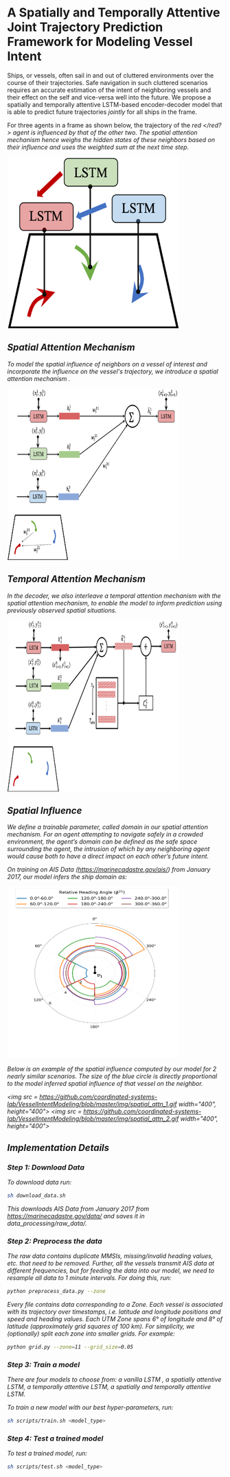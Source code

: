 # A Spatially and Temporally Attentive Joint Trajectory Prediction Framework for Modeling Vessel Intent

Ships, or vessels, often sail in and out of cluttered environments over the course of their trajectories. Safe navigation in such cluttered scenarios requires an accurate estimation of the intent of neighboring vessels and their effect on the self and vice-versa well into the future. We propose a spatially and temporally attentive LSTM-based encoder-decoder model that is able to predict future trajectories <em>jointly</em> for all ships in the frame. 

For three agents in a frame as shown below, the trajectory of the <em> red </red?> agent is influenced by that of the other two. The spatial attention mechanism hence weighs the hidden states of these neighbors based on their influence and uses the weighted sum at the next time step. 

<img src = https://github.com/coordinated-systems-lab/VesselIntentModeling/blob/master/img/spatial_influence.png width="400" height = "400">

## Spatial Attention Mechanism

To model the spatial influence of neighbors on a vessel of interest and incorporate the influence on the vessel's trajectory, we introduce a <em> spatial attention mechanism </em>. 

<img src = https://github.com/coordinated-systems-lab/VesselIntentModeling/blob/master/img/spatial_attention_mechanism.png width="400" height = "400">

## Temporal Attention Mechanism

In the decoder, we also interleave a <em> temporal attention mechanism </em> with the spatial attention mechanism, to enable the model to inform prediction using previously observed spatial situations. 

<img src = https://github.com/coordinated-systems-lab/VesselIntentModeling/blob/master/img/decoder_method.png width="400" height="400"> 

## Spatial Influence

We define a trainable parameter, called <em>domain</em> in our spatial attention mechanism. For an agent attempting to navigate safely in a crowded environment, the agent’s domain can be defined as the safe space surrounding the agent, the intrusion of which by any neighboring agent would cause both to have a direct impact on each other’s future intent. 

On training on AIS Data (https://marinecadastre.gov/ais/) from January 2017, our model infers the <em>ship domain </em> as: 

<img src = https://github.com/coordinated-systems-lab/VesselIntentModeling/blob/master/img/domain.png width="400" height="400">

Below is an example of the spatial influence computed by our model for 2 nearly similar scenarios. The size of the blue circle is directly proportional to the model inferred spatial influence of that vessel on the neighbor. 

<img src = https://github.com/coordinated-systems-lab/VesselIntentModeling/blob/master/img/spatial_attn_1.gif width="400", height="400"> <img src = https://github.com/coordinated-systems-lab/VesselIntentModeling/blob/master/img/spatial_attn_2.gif width="400", height="400"> 

## Implementation Details

### Step 1: Download Data

To download data run:

```bash
sh download_data.sh
```

This downloads AIS Data from January 2017 from  https://marinecadastre.gov/data/ and saves it in data_processing/raw_data/. 

### Step 2: Preprocess the data

The raw data contains duplicate MMSIs, missing/invalid heading values, etc. that need to be removed. Further, all the vessels transmit AIS data at different frequencies, but for feeding the data into our model, we need to resample all data to 1 minute intervals. For doing this, run:

```bash
python preprocess_data.py --zone
```

Every file contains data corresponding to a Zone. Each vessel is associated with its trajectory over timestamps, i.e. latitude and longitude positions and speed and heading values. Each UTM Zone spans 6&deg; of longitude and 8&deg; of latitude (approximately grid squares of 100 km). For simplicity, we (optionally) split each zone into smaller grids. For example:

```bash
python grid.py --zone=11 --grid_size=0.05 
```

### Step 3: Train a model 

There are four models to choose from: a vanilla LSTM , a spatially attentive LSTM, a temporally attentive LSTM, a spatially and temporally attentive LSTM. 

To train a new model with our best hyper-parameters, run:

```bash
sh scripts/train.sh <model_type> 
```

### Step 4: Test a trained model

To test a trained model, run:

```bash
sh scripts/test.sh <model_type> 
```

